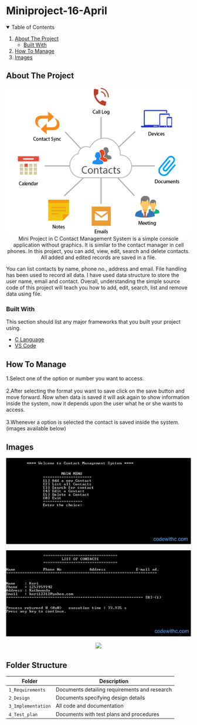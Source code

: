 # Miniproject-16-April


<!-- TABLE OF CONTENTS -->
<details open="open">
  <summary>Table of Contents</summary>
  <ol>
    <li>
      <a href="#about-the-project">About The Project</a>
      <ul>
        <li><a href="#built-with">Built With</a></li>
      </ul>
    </li>
    <li> 
      <a href="#How To Manage">How To Manage</a>
    </li>
    <li> 
      <a href="#Images">Images</a>
    </li> 
      
  
     
</details>



<!-- ABOUT THE PROJECT -->
## About The Project
<p align="center">
  <img src=https://github.com/Harshbaisla/Miniproject-16-April-/blob/main/4_Images/contact-manager.png
</p>
<br>
Mini Project in C Contact Management System is a simple console application without graphics. It is similar to the contact manager in cell phones. In this  project, you can add, view, edit, search and delete contacts. All added and edited records are saved in a file.

You can list contacts by name, phone no., address and email. File handling has been used to record all data. I have used data structure to store the user name, email and contact. Overall, understanding the simple source code of this project will teach you how to add, edit, search, list and remove data using file.

### Built With

This section should list any major frameworks that you built your project using. 
* [C Language](https://www.geeksforgeeks.org/c-language-set-1-introduction/)
* [VS Code](https://code.visualstudio.com/)


<!-- How to Manage -->
## How To Manage
1.Select one of the option or number you want to access.<br><br>
2.After selecting the format you want to save click on the save button and move forward. Now when data is saved it will ask again to show information inside the system, now it depends upon the user what he or she wants to access. <br><br>
3.Whenever a option is selected the contact is saved inside the system. (images available below)<br>

<!-- Images -->
## Images
<p align="center">
  <img src=https://github.com/Harshbaisla/Miniproject-16-April-/blob/main/4_Images/main-menu.png
</p>
<p align="center">
  <img src=https://github.com/Harshbaisla/Miniproject-16-April-/blob/main/4_Images/list-of-contacts.png
</p>
<p align="center">
  <img src=
</p>


## Folder Structure
Folder             | Description
-------------------| -----------------------------------------
`1_Requirements`   | Documents detailing requirements and research
`2_Design`         | Documents specifying design details
`3_Implementation` | All code and documentation
`4_Test_plan`      | Documents with test plans and procedures











